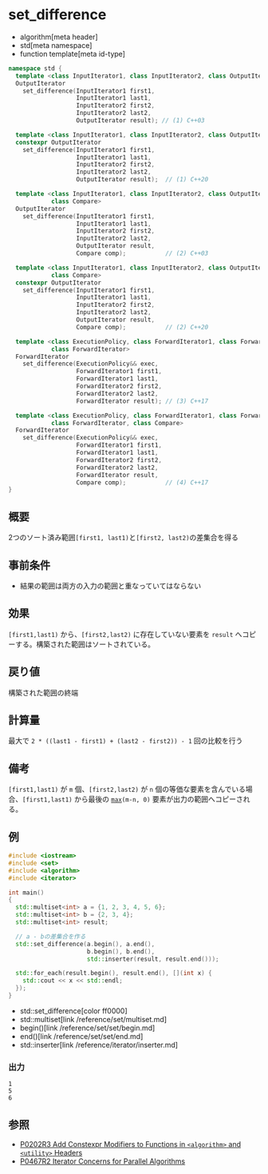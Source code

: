 # set_difference
* algorithm[meta header]
* std[meta namespace]
* function template[meta id-type]

```cpp
namespace std {
  template <class InputIterator1, class InputIterator2, class OutputIterator>
  OutputIterator
    set_difference(InputIterator1 first1,
                   InputIterator1 last1,
                   InputIterator2 first2,
                   InputIterator2 last2,
                   OutputIterator result); // (1) C++03

  template <class InputIterator1, class InputIterator2, class OutputIterator>
  constexpr OutputIterator
    set_difference(InputIterator1 first1,
                   InputIterator1 last1,
                   InputIterator2 first2,
                   InputIterator2 last2,
                   OutputIterator result);  // (1) C++20

  template <class InputIterator1, class InputIterator2, class OutputIterator,
            class Compare>
  OutputIterator
    set_difference(InputIterator1 first1,
                   InputIterator1 last1,
                   InputIterator2 first2,
                   InputIterator2 last2,
                   OutputIterator result,
                   Compare comp);           // (2) C++03

  template <class InputIterator1, class InputIterator2, class OutputIterator,
            class Compare>
  constexpr OutputIterator
    set_difference(InputIterator1 first1,
                   InputIterator1 last1,
                   InputIterator2 first2,
                   InputIterator2 last2,
                   OutputIterator result,
                   Compare comp);           // (2) C++20

  template <class ExecutionPolicy, class ForwardIterator1, class ForwardIterator2,
            class ForwardIterator>
  ForwardIterator
    set_difference(ExecutionPolicy&& exec,
                   ForwardIterator1 first1,
                   ForwardIterator1 last1,
                   ForwardIterator2 first2,
                   ForwardIterator2 last2,
                   ForwardIterator result); // (3) C++17

  template <class ExecutionPolicy, class ForwardIterator1, class ForwardIterator2,
            class ForwardIterator, class Compare>
  ForwardIterator
    set_difference(ExecutionPolicy&& exec,
                   ForwardIterator1 first1,
                   ForwardIterator1 last1,
                   ForwardIterator2 first2,
                   ForwardIterator2 last2,
                   ForwardIterator result,
                   Compare comp);           // (4) C++17
}
```

## 概要
2つのソート済み範囲`[first1, last1)`と`[first2, last2)`の差集合を得る


## 事前条件
- 結果の範囲は両方の入力の範囲と重なっていてはならない


## 効果
`[first1,last1)` から、`[first2,last2)` に存在していない要素を `result` へコピーする。構築された範囲はソートされている。


## 戻り値
構築された範囲の終端


## 計算量
最大で `2 * ((last1 - first1) + (last2 - first2)) - 1` 回の比較を行う


## 備考
`[first1,last1)` が `m` 個、`[first2,last2)` が `n` 個の等価な要素を含んでいる場合、`[first1,last1)` から最後の [`max`](max.md)`(m-n, 0)` 要素が出力の範囲へコピーされる。


## 例
```cpp example
#include <iostream>
#include <set>
#include <algorithm>
#include <iterator>

int main()
{
  std::multiset<int> a = {1, 2, 3, 4, 5, 6};
  std::multiset<int> b = {2, 3, 4};
  std::multiset<int> result;

  // a - bの差集合を作る
  std::set_difference(a.begin(), a.end(),
                      b.begin(), b.end(),
                      std::inserter(result, result.end()));

  std::for_each(result.begin(), result.end(), [](int x) {
    std::cout << x << std::endl;
  });
}
```
* std::set_difference[color ff0000]
* std::multiset[link /reference/set/multiset.md]
* begin()[link /reference/set/set/begin.md]
* end()[link /reference/set/set/end.md]
* std::inserter[link /reference/iterator/inserter.md]

### 出力
```
1
5
6
```


## 参照
- [P0202R3 Add Constexpr Modifiers to Functions in `<algorithm>` and `<utility>` Headers](http://www.open-std.org/jtc1/sc22/wg21/docs/papers/2017/p0202r3.html)
- [P0467R2 Iterator Concerns for Parallel Algorithms](http://www.open-std.org/jtc1/sc22/wg21/docs/papers/2017/p0467r2.html)
